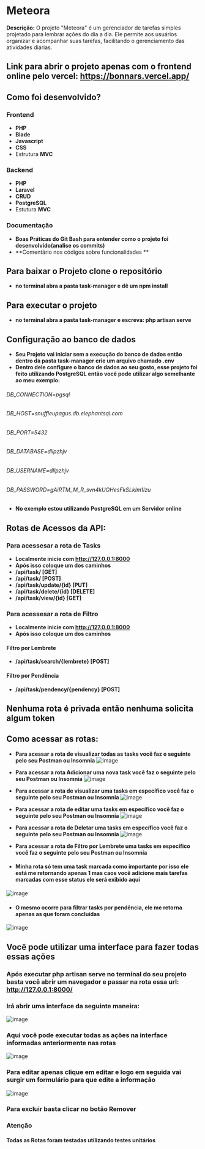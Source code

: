 # Meteora

**Descrição:** O projeto "Meteora" é um gerenciador de tarefas simples projetado para lembrar ações do dia a dia. Ele permite aos usuários organizar e acompanhar suas tarefas, facilitando o gerenciamento das atividades diárias.


## Link para abrir o projeto apenas com o frontend online pelo vercel: https://bonnars.vercel.app/



## Como foi desenvolvido?

### Frontend
- **PHP**
- **Blade**
- **Javascript**
- **CSS**
- Estrutura **MVC**

### Backend
- **PHP**
- **Laravel**
- **CRUD**
- **PostgreSQL**
- Estutura **MVC**

### Documentação
- **Boas Práticas do Git Bash para entender como o projeto foi desenvolvido(analise os commits)**
- **Comentário nos códigos sobre funcionalidades **

## Para baixar o Projeto clone o repositório
- **no terminal abra a pasta task-manager e dê um npm install**

## Para executar o projeto
- **no terminal abra a pasta task-manager e escreva: php artisan serve**


## Configuração ao banco de dados
- **Seu Projeto vai iniciar sem a execução do banco de dados então dentro da pasta task-manager crie um arquivo chamado .env**
- **Dentro dele configure o banco de dados ao seu gosto, esse projeto foi feito utilizando PostgreSQL então você pode utilizar algo semelhante ao meu exemplo:**


###### DB_CONNECTION=pgsql
###### DB_HOST=snuffleupagus.db.elephantsql.com
###### DB_PORT=5432
###### DB_DATABASE=dllpzhjv
###### DB_USERNAME=dllpzhjv
###### DB_PASSWORD=gAiRTM_M_R_svn4kUOHesFkSLkIm1Izu

- **No exemplo estou utilizando PostgreSQL em um Servidor online**
  

## Rotas de Acessos da API:

### Para acessesar a rota de Tasks
- **Localmente inicie com http://127.0.0.1:8000**
- **Após isso coloque um dos caminhos**
- **/api/task/  [GET]**
- **/api/task/  [POST]**
- **/api/task/update/{id} [PUT]**
- **/api/task/delete/{id}  [DELETE]**
- **/api/task/view/{id}  [GET]**


### Para acessesar a rota de Filtro
- **Localmente inicie com http://127.0.0.1:8000**
- **Após isso coloque um dos caminhos**

#### Filtro por Lembrete
- **/api/task/search/{lembrete}  [POST]**

#### Filtro por Pendência
- **/api/task/pendency/{pendency}  [POST]**

## Nenhuma rota é privada então nenhuma solicita algum token


## Como acessar as rotas:
- **Para acessar a rota de visualizar todas as tasks você faz o seguinte pelo seu Postman ou Insomnia**
![image](https://github.com/Samanta00/Meteora/assets/80990432/4d4efdf8-ef69-4d7f-bff9-15c096d599e8)

- **Para acessar a rota Adicionar uma nova task você faz o seguinte pelo seu Postman ou Insomnia**
 ![image](https://github.com/Samanta00/Meteora/assets/80990432/5f02498c-4ffe-4acf-abd8-27d5104be622)

- **Para acessar a rota de visualizar uma tasks em específico você faz o seguinte pelo seu Postman ou Insomnia**
 ![image](https://github.com/Samanta00/Meteora/assets/80990432/a5d5e566-d0ca-4413-98dc-77d45199ebec)

- **Para acessar a rota de editar uma tasks em específico você faz o seguinte pelo seu Postman ou Insomnia**
 ![image](https://github.com/Samanta00/Meteora/assets/80990432/03849474-0cbc-48b7-b9cf-86994cb6db1e)

- **Para acessar a rota de Deletar uma tasks em específico você faz o seguinte pelo seu Postman ou Insomnia**
 ![image](https://github.com/Samanta00/Meteora/assets/80990432/ff4b08aa-f505-44cf-b5ce-01f89179aa20)

- **Para acessar a rota de Filtro por Lembrete uma tasks em específico você faz o seguinte pelo seu Postman ou Insomnia**
- #### Minha rota só tem uma task marcada como importante por isso ele está me retornando apenas 1 mas caos você adicione mais tarefas marcadas com esse status ele será exibido aqui
 ![image](https://github.com/Samanta00/Meteora/assets/80990432/4c2f2fef-f7f3-4a51-8ea6-5a003cf2b511)

- #### O mesmo ocorre para filtrar tasks por pendência, ele me retorna apenas as que foram concluídas
 ![image](https://github.com/Samanta00/Meteora/assets/80990432/dc8ec978-d80e-4719-bfbf-4a938e74f3f1)


## Você pode utilizar uma interface para fazer todas essas ações
### Após executar php artisan serve no terminal do seu projeto basta você abrir um navegador e passar na rota essa url: http://127.0.0.1:8000/

### Irá abrir uma interface da seguinte maneira: 
![image](https://github.com/Samanta00/Meteora/assets/80990432/634ee9a3-2e87-4f17-8e90-d766f78ede29)


### Aqui você pode executar todas as ações na interface informadas anteriormente nas rotas

![image](https://github.com/Samanta00/Meteora/assets/80990432/a3721002-9653-4d01-9600-2e25e79fa916)

### Para editar apenas clique em editar e logo em seguida vai surgir um formulário para que edite a informação
![image](https://github.com/Samanta00/Meteora/assets/80990432/1ec10cee-cef1-4304-9bbc-b778efb19d0c)

### Para excluir basta clicar no botão Remover

### Atenção
#### Todas as Rotas foram testadas utilizando testes unitários















